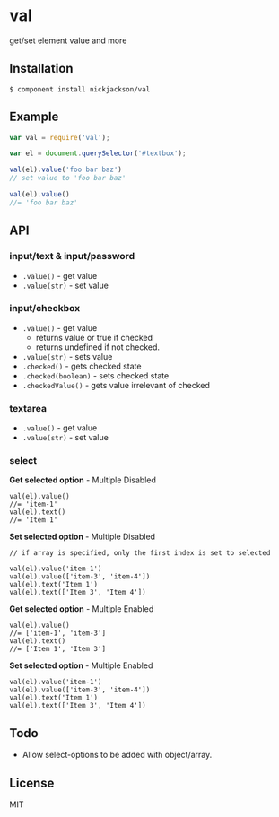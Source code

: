 # val

  get/set element value and more

## Installation

    $ component install nickjackson/val

## Example
```js
var val = require('val');

var el = document.querySelector('#textbox');

val(el).value('foo bar baz')
// set value to 'foo bar baz'

val(el).value()
//= 'foo bar baz'
```

## API
### input/text & input/password
* `.value()` - get value 
* `.value(str)` - set value 

### input/checkbox
* `.value()` - get value
    * returns value or true if checked
    * returns undefined if not checked.
* `.value(str)` - sets value
* `.checked()` - gets checked state
* `.checked(boolean)` - sets checked state
* `.checkedValue()` - gets value irrelevant of checked

### textarea
* `.value()` - get value 
* `.value(str)` - set value 

### select
	
**Get selected option** - Multiple Disabled
	
	val(el).value() 
	//= 'item-1'
	val(el).text()
	//= 'Item 1'

**Set selected option** - Multiple Disabled
	
	// if array is specified, only the first index is set to selected
	
	val(el).value('item-1')
	val(el).value(['item-3', 'item-4'])
	val(el).text('Item 1')
	val(el).text(['Item 3', 'Item 4'])

**Get selected option** - Multiple Enabled
	
	val(el).value() 
	//= ['item-1', 'item-3']
	val(el).text()
	//= ['Item 1', 'Item 3']
	
**Set selected option** - Multiple Enabled
	
	val(el).value('item-1')
	val(el).value(['item-3', 'item-4'])
	val(el).text('Item 1')
	val(el).text(['Item 3', 'Item 4'])


## Todo
* Allow select-options to be added with object/array.

## License

  MIT
